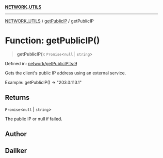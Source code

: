 [**NETWORK_UTILS**](../../README.md)

***

[NETWORK_UTILS](../../README.md) / [getPublicIP](../README.md) / getPublicIP

# Function: getPublicIP()

> **getPublicIP**(): `Promise`\<`null` \| `string`\>

Defined in: [network/getPublicIP.ts:9](https://github.com/dailker/everyutil-js/blob/b3e269da55b7d96c15eb37e98c5c4f6b94f05f6f/src/network/getPublicIP.ts#L9)

Gets the client's public IP address using an external service.

Example: getPublicIP() → "203.0.113.1"

## Returns

`Promise`\<`null` \| `string`\>

The public IP or null if failed.

## Author

## Dailker
